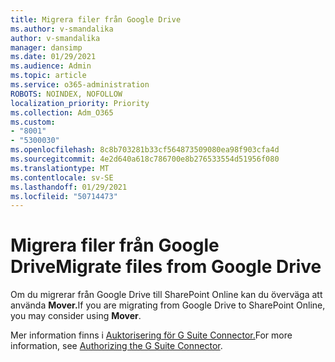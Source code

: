```yaml
---
title: Migrera filer från Google Drive
ms.author: v-smandalika
author: v-smandalika
manager: dansimp
ms.date: 01/29/2021
ms.audience: Admin
ms.topic: article
ms.service: o365-administration
ROBOTS: NOINDEX, NOFOLLOW
localization_priority: Priority
ms.collection: Adm_O365
ms.custom:
- "8001"
- "5300030"
ms.openlocfilehash: 8c8b703281b33cf564873509080ea98f903cfa4d
ms.sourcegitcommit: 4e2d640a618c786700e8b276533554d51956f080
ms.translationtype: MT
ms.contentlocale: sv-SE
ms.lasthandoff: 01/29/2021
ms.locfileid: "50714473"
---
```

# <a name="migrate-files-from-google-drive"></a><span data-ttu-id="9539b-102">Migrera filer från Google Drive</span><span class="sxs-lookup"><span data-stu-id="9539b-102">Migrate files from Google Drive</span></span>

<span data-ttu-id="9539b-103">Om du migrerar från Google Drive till SharePoint Online kan du överväga att använda **Mover.**</span><span class="sxs-lookup"><span data-stu-id="9539b-103">If you are migrating from Google Drive to SharePoint Online, you may consider using **Mover**.</span></span>

<span data-ttu-id="9539b-104">Mer information finns i [Auktorisering för G Suite Connector.](https://docs.microsoft.com/sharepointmigration/mover-gsuite)</span><span class="sxs-lookup"><span data-stu-id="9539b-104">For more information, see [Authorizing the G Suite Connector](https://docs.microsoft.com/sharepointmigration/mover-gsuite).</span></span>
